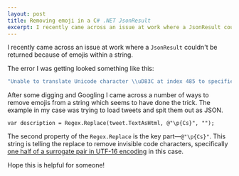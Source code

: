```yaml
---
layout: post
title: Removing emoji in a C# .NET JsonResult 
excerpt: I recently came across an issue at work where a JsonResult couldn't be returned because of emojis within a string
---
```


<p class="lead">I recently came across an issue at work where a <code>JsonResult</code> couldn't be returned because of emojis within a string.</p>

The error I was getting looked something like this:

```javascript
"Unable to translate Unicode character \\uD83C at index 485 to specified code page."
```

After some digging and Googling I came across a number of ways to remove emojis from a string which seems to have done the trick. The example in my case was trying to load tweets and spit them out as JSON.

```dotnet
var description = Regex.Replace(tweet.TextAsHtml, @"\p{Cs}", "");
```

The second property of the `Regex.Replace` is the key part&mdash;`@"\p{Cs}"`. This string is telling the replace to remove invisible code characters, specifically [one half of a surrogate pair in UTF-16 encoding](https://www.regular-expressions.info/unicode.html) in this case.

Hope this is helpful for someone!
